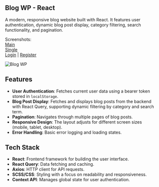 ## Blog WP - React

A modern, responsive blog website built with React. It features user authentication, dynamic blog post display, category filtering, search functionality, and pagination.

Screenshots:    
[Main](https://github.com/DimaWide/03-pet-blog-react-headless-wp/tree/main/src/img/main.png)   
[Single](https://github.com/DimaWide/03-pet-blog-react-headless-wp/tree/main/src/img/single.png)    
[Login](https://github.com/DimaWide/03-pet-blog-react-headless-wp/tree/main/src/img/login.png) | [Register](https://github.com/DimaWide/03-pet-blog-react-headless-wp/tree/main/src/img/register.png)      

![Blog WP](https://github.com/DimaWide/03-pet-blog-react-headless-wp/blob/main/src/img/ui.gif)

## Features

- **User Authentication**: Fetches current user data using a bearer token stored in `localStorage`.
- **Blog Post Display**: Fetches and displays blog posts from the backend with React Query, supporting dynamic filtering by category and search term.
- **Pagination**: Navigates through multiple pages of blog posts.
- **Responsive Design**: The layout adjusts for different screen sizes (mobile, tablet, desktop).
- **Error Handling**: Basic error logging and loading states.

## Tech Stack

- **React**: Frontend framework for building the user interface.
- **React Query**: Data fetching and caching.
- **Axios**: HTTP client for API requests.
- **SCSS/CSS**: Styling with a focus on readability and responsiveness.
- **Context API**: Manages global state for user authentication.
